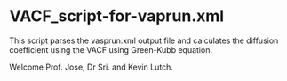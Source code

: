 # VACF_script-for-vaprun.xml
This script parses the vasprun.xml output file and calculates the diffusion coefficient using the VACF using Green-Kubb equation. 


Welcome Prof. Jose, Dr Sri. and Kevin Lutch.
